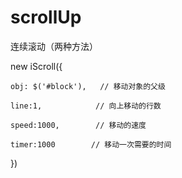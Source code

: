 # scrollUp
连续滚动（两种方法）

  new iScroll({
  
	obj: $('#block'),   // 移动对象的父级
	
	line:1,            // 向上移动的行数
	
	speed:1000,        // 移动的速度
	
	timer:1000        // 移动一次需要的时间
	
  })
